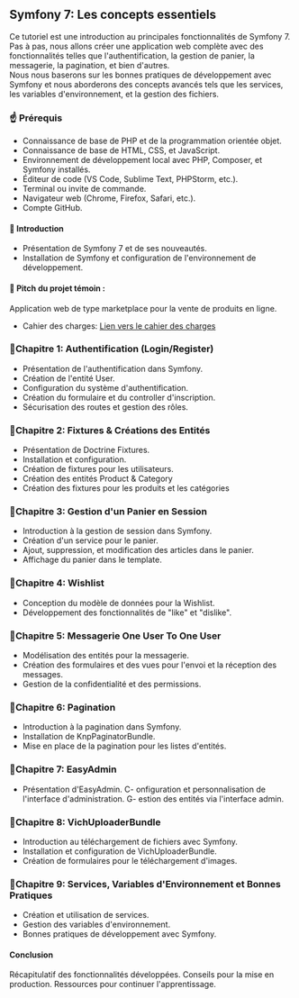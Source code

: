 ## Symfony 7: Les concepts essentiels

Ce tutoriel est une introduction au principales fonctionnalités de Symfony 7. Pas à pas, nous allons créer une application web complète avec des fonctionnalités telles que l'authentification, la gestion de panier, la messagerie, la pagination, et bien d'autres. <br>
Nous nous baserons sur les bonnes pratiques de développement avec Symfony et nous aborderons des concepts avancés tels que les services, les variables d'environnement, et la gestion des fichiers.

### ☝️ Prérequis
- Connaissance de base de PHP et de la programmation orientée objet.
- Connaissance de base de HTML, CSS, et JavaScript.
- Environnement de développement local avec PHP, Composer, et Symfony installés.
- Éditeur de code (VS Code, Sublime Text, PHPStorm, etc.).
- Terminal ou invite de commande.
- Navigateur web (Chrome, Firefox, Safari, etc.).
- Compte GitHub.

#### 📌 Introduction
- Présentation de Symfony 7 et de ses nouveautés.
- Installation de Symfony et configuration de l'environnement de développement.

#### 📕 Pitch du projet témoin :
Application web de type marketplace pour la vente de produits en ligne.
- Cahier des charges: [Lien vers le cahier des charges](content/_cahier_des_charges.md)

### 📍Chapitre 1: Authentification (Login/Register)
- Présentation de l'authentification dans Symfony.
- Création de l'entité User.
- Configuration du système d'authentification.
- Création du formulaire et du controller d'inscription.
- Sécurisation des routes et gestion des rôles.

### 📍Chapitre 2: Fixtures & Créations des Entités
- Présentation de Doctrine Fixtures.
- Installation et configuration.
- Création de fixtures pour les utilisateurs.
- Création des entités Product & Category
- Création des fixtures pour les produits et les catégories

### 📍Chapitre 3: Gestion d'un Panier en Session
- Introduction à la gestion de session dans Symfony.
- Création d'un service pour le panier.
- Ajout, suppression, et modification des articles dans le panier.
- Affichage du panier dans le template.

### 📍Chapitre 4: Wishlist 
- Conception du modèle de données pour la Wishlist.
- Développement des fonctionnalités de "like" et "dislike".

### 📍Chapitre 5: Messagerie One User To One User
- Modélisation des entités pour la messagerie.
- Création des formulaires et des vues pour l'envoi et la réception des messages.
- Gestion de la confidentialité et des permissions.
  
### 📍Chapitre 6: Pagination
- Introduction à la pagination dans Symfony.
- Installation de KnpPaginatorBundle.
- Mise en place de la pagination pour les listes d'entités.

### 📍Chapitre 7: EasyAdmin
- Présentation d'EasyAdmin.
C- onfiguration et personnalisation de l'interface d'administration.
G- estion des entités via l'interface admin.

### 📍Chapitre 8: VichUploaderBundle
- Introduction au téléchargement de fichiers avec Symfony.
- Installation et configuration de VichUploaderBundle.
- Création de formulaires pour le téléchargement d'images.

### 📍Chapitre 9: Services, Variables d'Environnement et Bonnes Pratiques
- Création et utilisation de services.
- Gestion des variables d'environnement.
- Bonnes pratiques de développement avec Symfony.

#### Conclusion
Récapitulatif des fonctionnalités développées.
Conseils pour la mise en production.
Ressources pour continuer l'apprentissage.